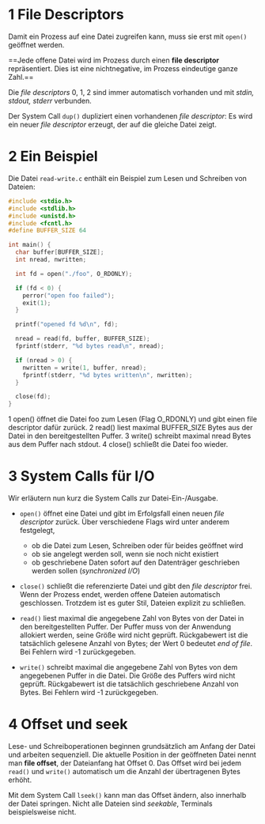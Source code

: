 
# 1 File Descriptors

Damit ein Prozess auf eine Datei zugreifen kann, muss sie erst mit `open()` geöffnet werden.

==Jede offene Datei wird im Prozess durch einen **file descriptor** repräsentiert. Dies ist eine nichtnegative, im Prozess eindeutige ganze Zahl.==

Die _file descriptors_ 0, 1, 2 sind immer automatisch vorhanden und mit _stdin, stdout, stderr_ verbunden.

Der System Call `dup()` dupliziert einen vorhandenen _file descriptor_: Es wird ein neuer _file descriptor_ erzeugt, der auf die gleiche Datei zeigt.

# 2 Ein Beispiel

Die Datei `read-write.c` enthält ein Beispiel zum Lesen und Schreiben von Dateien:

```c
#include <stdio.h>
#include <stdlib.h>
#include <unistd.h>
#include <fcntl.h>
#define BUFFER_SIZE 64

int main() {
  char buffer[BUFFER_SIZE];
  int nread, nwritten;

  int fd = open("./foo", O_RDONLY); 

  if (fd < 0) {
    perror("open foo failed");
    exit(1);
  }

  printf("opened fd %d\n", fd);

  nread = read(fd, buffer, BUFFER_SIZE); 
  fprintf(stderr, "%d bytes read\n", nread);

  if (nread > 0) {
    nwritten = write(1, buffer, nread);  
    fprintf(stderr, "%d bytes written\n", nwritten);
  }

  close(fd); 
}
```


1	open() öffnet die Datei foo zum Lesen (Flag O_RDONLY) und gibt einen file descriptor dafür zurück.
2	read() liest maximal BUFFER_SIZE Bytes aus der Datei in den bereitgestellten Puffer.
3	write() schreibt maximal nread Bytes aus dem Puffer nach stdout.
4	close() schließt die Datei foo wieder.

# 3 System Calls für I/O


Wir erläutern nun kurz die System Calls zur Datei-Ein-/Ausgabe.

- `open()` öffnet eine Datei und gibt im Erfolgsfall einen neuen _file descriptor_ zurück. Über verschiedene Flags wird unter anderem festgelegt,
    - ob die Datei zum Lesen, Schreiben oder für beides geöffnet wird
    - ob sie angelegt werden soll, wenn sie noch nicht existiert
    - ob geschriebene Daten sofort auf den Datenträger geschrieben werden sollen (_synchronized I/O_)
- `close()` schließt die referenzierte Datei und gibt den _file descriptor_ frei. Wenn der Prozess endet, werden offene Dateien automatisch geschlossen. Trotzdem ist es guter Stil, Dateien explizit zu schließen.
    
- `read()` liest maximal die angegebene Zahl von Bytes von der Datei in den bereitgestellten Puffer. Der Puffer muss von der Anwendung allokiert werden, seine Größe wird nicht geprüft. Rückgabewert ist die tatsächlich gelesene Anzahl von Bytes; der Wert 0 bedeutet _end of file_. Bei Fehlern wird -1 zurückgegeben.
    
- `write()` schreibt maximal die angegebene Zahl von Bytes von dem angegebenen Puffer in die Datei. Die Größe des Puffers wird nicht geprüft. Rückgabewert ist die tatsächlich geschriebene Anzahl von Bytes. Bei Fehlern wird -1 zurückgegeben.


# 4 Offset und seek


Lese- und Schreiboperationen beginnen grundsätzlich am Anfang der Datei und arbeiten sequenziell. Die aktuelle Position in der geöffneten Datei nennt man **file offset**, der Dateianfang hat Offset 0. Das Offset wird bei jedem `read()` und `write()` automatisch um die Anzahl der übertragenen Bytes erhöht.

Mit dem System Call `lseek()` kann man das Offset ändern, also innerhalb der Datei springen. Nicht alle Dateien sind _seekable_, Terminals beispielsweise nicht.







